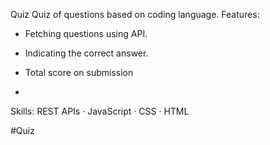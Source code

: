 
Quiz
Quiz of questions based on coding language. 
Features: 

* Fetching questions using API. 
* Indicating the correct answer.
 * Total score on submission

 * 
Skills: REST APIs · JavaScript · CSS · HTML



#Quiz 
 
 
